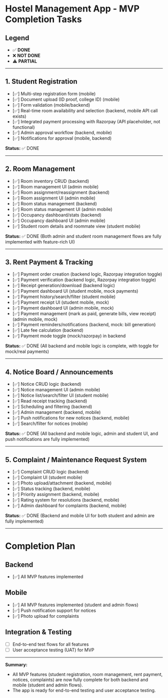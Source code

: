 # Hostel Management App - MVP Completion Tasks

## Legend
- ✅ **DONE**
- ❌ **NOT DONE**
- ⚠️ **PARTIAL**

---

## 1. Student Registration
- [✅] Multi-step registration form (mobile)
- [✅] Document upload (ID proof, college ID) (mobile)
- [✅] Form validation (mobile/backend)
- [✅] Real-time room availability and selection (backend, mobile API call exists)
- [✅] Integrated payment processing with Razorpay (API placeholder, not functional)
- [✅] Admin approval workflow (backend, mobile)
- [✅] Notifications for approval (mobile, backend)

**Status:** ✅ DONE

---

## 2. Room Management
- [✅] Room inventory CRUD (backend)
- [✅] Room management UI (admin mobile)
- [✅] Room assignment/reassignment (backend)
- [✅] Room assignment UI (admin mobile)
- [✅] Room status management (backend)
- [✅] Room status management UI (admin mobile)
- [✅] Occupancy dashboard/stats (backend)
- [✅] Occupancy dashboard UI (admin mobile)
- [✅] Student room details and roommate view (student mobile)

**Status:** ✅ DONE (Both admin and student room management flows are fully implemented with feature-rich UI)

---

## 3. Rent Payment & Tracking
- [✅] Payment order creation (backend logic, Razorpay integration toggle)
- [✅] Payment verification (backend logic, Razorpay integration toggle)
- [✅] Receipt generation/download (backend logic)
- [✅] Payment dashboard UI (student mobile, mock payments)
- [✅] Payment history/search/filter (student mobile)
- [✅] Payment receipt UI (student mobile, mock)
- [✅] Payment dashboard UI (admin mobile, mock)
- [✅] Payment management (mark as paid, generate bills, view receipt) (admin mobile, mock)
- [✅] Payment reminders/notifications (backend, mock: bill generation)
- [✅] Late fee calculation (backend)
- [✅] Payment mode toggle (mock/razorpay) in backend

**Status:** ✅ DONE (All backend and mobile logic is complete, with toggle for mock/real payments)

---

## 4. Notice Board / Announcements
- [✅] Notice CRUD logic (backend)
- [✅] Notice management UI (admin mobile)
- [✅] Notice list/search/filter UI (student mobile)
- [✅] Read receipt tracking (backend)
- [✅] Scheduling and filtering (backend)
- [✅] Admin management (backend, mobile)
- [✅] Push notifications for new notices (backend, mobile)
- [✅] Search/filter for notices (mobile)

**Status:** ✅ DONE (All backend and mobile logic, admin and student UI, and push notifications are fully implemented)

---

## 5. Complaint / Maintenance Request System
- [✅] Complaint CRUD logic (backend)
- [✅] Complaint UI (student mobile)
- [✅] Photo upload/attachment (backend, mobile)
- [✅] Status tracking (backend, mobile)
- [✅] Priority assignment (backend, mobile)
- [✅] Rating system for resolutions (backend, mobile)
- [✅] Admin dashboard for complaints (backend, mobile)

**Status:** ✅ DONE (Backend and mobile UI for both student and admin are fully implemented)

---

# Completion Plan

## Backend
- [✅] All MVP features implemented

## Mobile
- [✅] All MVP features implemented (student and admin flows)
- [✅] Push notification support for notices
- [✅] Photo upload for complaints

## Integration & Testing
- [ ] End-to-end test flows for all features
- [ ] User acceptance testing (UAT) for MVP

---

**Summary:**
- All MVP features (student registration, room management, rent payment, notices, complaints) are now fully complete for both backend and mobile (student and admin flows).
- The app is ready for end-to-end testing and user acceptance testing. 